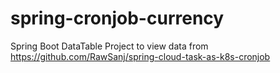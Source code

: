 # spring-cronjob-currency
Spring Boot DataTable Project to view data from https://github.com/RawSanj/spring-cloud-task-as-k8s-cronjob
